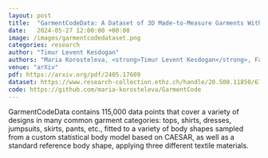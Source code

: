 ```yaml
---
layout: post
title:  "GarmentCodeData: A Dataset of 3D Made-to-Measure Garments With Sewing Patterns"
date:   2024-05-27 12:00:00 +00:00
image: /images/garmentcodedataset.png
categories: research
author: "Timur Levent Kesdogan"
authors: "Maria Korosteleva, <strong>Timur Levent Kesdogan</strong>, Fabian Kemper, Stephan Wenninger, Jasmin Koller, Yuhan Zhang, Mario Botsch, Olga Sorkine-Hornung"
venue: "arXiv"
pdf: https://arxiv.org/pdf/2405.17609
dataset: https://www.research-collection.ethz.ch/handle/20.500.11850/673889
code: https://github.com/maria-korosteleva/GarmentCode
---
```

GarmentCodeData contains 115,000 data points that cover a variety of designs in many common garment categories: tops, shirts, dresses, jumpsuits, skirts, pants, etc., fitted to a variety of body shapes sampled from a custom statistical body model based on CAESAR, as well as a standard reference body shape, applying three different textile materials. 

